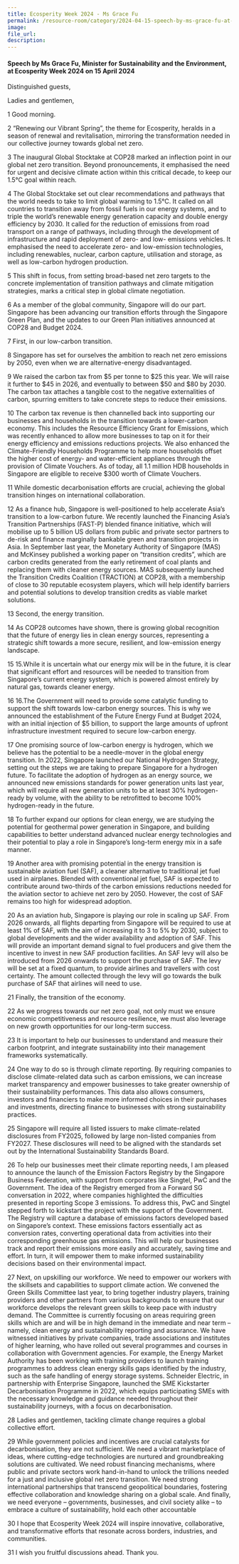 ```yaml
---  
title: Ecosperity Week 2024 - Ms Grace Fu
permalink: /resource-room/category/2024-04-15-speech-by-ms-grace-fu-at-ecosperity-2024
image:  
file_url:  
description:  
---
```

#### Speech by Ms Grace Fu, Minister for Sustainability and the Environment, at Ecosperity Week 2024 on 15 April 2024

Distinguished guests,

Ladies and gentlemen,

1  Good morning.

2  “Renewing our Vibrant Spring”, the theme for Ecosperity, heralds in a season of renewal and revitalisation, mirroring the transformation needed in our collective journey towards global net zero.

3  The inaugural Global Stocktake at COP28 marked an inflection point in our global net zero transition. Beyond pronouncements, it emphasised the need for urgent and decisive climate action within this critical decade, to keep our 1.5°C goal within reach.

4  The Global Stocktake set out clear recommendations and pathways that the world needs to take to limit global warming to 1.5°C. It called on all countries to transition away from fossil fuels in our energy systems, and to triple the world’s renewable energy generation capacity and double energy efficiency by 2030. It called for the reduction of emissions from road transport on a range of pathways, including through the development of infrastructure and rapid deployment of zero- and low- emissions vehicles. It emphasised the need to accelerate zero- and low-emission technologies, including renewables, nuclear, carbon capture, utilisation and storage, as well as low-carbon hydrogen production.

5  This shift in focus, from setting broad-based net zero targets to the concrete implementation of transition pathways and climate mitigation strategies, marks a critical step in global climate negotiation.

6  As a member of the global community, Singapore will do our part. Singapore has been advancing our transition efforts through the Singapore Green Plan, and the updates to our Green Plan initiatives announced at COP28 and Budget 2024.

7  First, in our low-carbon transition.

8  Singapore has set for ourselves the ambition to reach net zero emissions by 2050, even when we are alternative-energy disadvantaged.

9  We raised the carbon tax from $5 per tonne to $25 this year. We will raise it further to $45 in 2026, and eventually to between $50 and $80 by 2030. The carbon tax attaches a tangible cost to the negative externalities of carbon, spurring emitters to take concrete steps to reduce their emissions.

10  The carbon tax revenue is then channelled back into supporting our businesses and households in the transition towards a lower-carbon economy. This includes the Resource Efficiency Grant for Emissions, which was recently enhanced to allow more businesses to tap on it for their energy efficiency and emissions reductions projects. We also enhanced the Climate-Friendly Households Programme to help more households offset the higher cost of energy- and water-efficient appliances through the provision of Climate Vouchers. As of today, all 1.1 million HDB households in Singapore are eligible to receive $300 worth of Climate Vouchers.

11  While domestic decarbonisation efforts are crucial, achieving the global transition hinges on international collaboration.

12  As a finance hub, Singapore is well-positioned to help accelerate Asia’s transition to a low-carbon future. We recently launched the Financing Asia’s Transition Partnerships (FAST-P) blended finance initiative, which will mobilise up to 5 billion US dollars from public and private sector partners to de-risk and finance marginally bankable green and transition projects in Asia. In September last year, the Monetary Authority of Singapore (MAS) and McKinsey published a working paper on “transition credits”, which are carbon credits generated from the early retirement of coal plants and replacing them with cleaner energy sources. MAS subsequently launched the Transition Credits Coalition (TRACTION) at COP28, with a membership of close to 30 reputable ecosystem players, which will help identify barriers and potential solutions to develop transition credits as viable market solutions.

13  Second, the energy transition.

14  As COP28 outcomes have shown, there is growing global recognition that the future of energy lies in clean energy sources, representing a strategic shift towards a more secure, resilient, and low-emission energy landscape.

15  15.While it is uncertain what our energy mix will be in the future, it is clear that significant effort and resources will be needed to transition from Singapore’s current energy system, which is powered almost entirely by natural gas, towards cleaner energy.

16  16.The Government will need to provide some catalytic funding to support the shift towards low-carbon energy sources. This is why we announced the establishment of the Future Energy Fund at Budget 2024, with an initial injection of $5 billion, to support the large amounts of upfront infrastructure investment required to secure low-carbon energy.

17  One promising source of low-carbon energy is hydrogen, which we believe has the potential to be a needle-mover in the global energy transition. In 2022, Singapore launched our National Hydrogen Strategy, setting out the steps we are taking to prepare Singapore for a hydrogen future. To facilitate the adoption of hydrogen as an energy source, we announced new emissions standards for power generation units last year, which will require all new generation units to be at least 30% hydrogen-ready by volume, with the ability to be retrofitted to become 100% hydrogen-ready in the future.

18  To further expand our options for clean energy, we are studying the potential for geothermal power generation in Singapore, and building capabilities to better understand advanced nuclear energy technologies and their potential to play a role in Singapore’s long-term energy mix in a safe manner.

19  Another area with promising potential in the energy transition is sustainable aviation fuel (SAF), a cleaner alternative to traditional jet fuel used in airplanes. Blended with conventional jet fuel, SAF is expected to contribute around two-thirds of the carbon emissions reductions needed for the aviation sector to achieve net zero by 2050. However, the cost of SAF remains too high for widespread adoption.

20  As an aviation hub, Singapore is playing our role in scaling up SAF. From 2026 onwards, all flights departing from Singapore will be required to use at least 1% of SAF, with the aim of increasing it to 3 to 5% by 2030, subject to global developments and the wider availability and adoption of SAF. This will provide an important demand signal to fuel producers and give them the incentive to invest in new SAF production facilities. An SAF levy will also be introduced from 2026 onwards to support the purchase of SAF. The levy will be set at a fixed quantum, to provide airlines and travellers with cost certainty. The amount collected through the levy will go towards the bulk purchase of SAF that airlines will need to use.

21  Finally, the transition of the economy.

22  As we progress towards our net zero goal, not only must we ensure economic competitiveness and resource resilience, we must also leverage on new growth opportunities for our long-term success.

23  It is important to help our businesses to understand and measure their carbon footprint, and integrate sustainability into their management frameworks systematically.

24  One way to do so is through climate reporting. By requiring companies to disclose climate-related data such as carbon emissions, we can increase market transparency and empower businesses to take greater ownership of their sustainability performances. This data also allows consumers, investors and financiers to make more informed choices in their purchases and investments, directing finance to businesses with strong sustainability practices.

25  Singapore will require all listed issuers to make climate-related disclosures from FY2025, followed by large non-listed companies from FY2027. These disclosures will need to be aligned with the standards set out by the International Sustainability Standards Board.

26  To help our businesses meet their climate reporting needs, I am pleased to announce the launch of the Emission Factors Registry by the Singapore Business Federation, with support from corporates like Singtel, PwC and the Government. The idea of the Registry emerged from a Forward SG conversation in 2022, where companies highlighted the difficulties presented in reporting Scope 3 emissions. To address this, PwC and Singtel stepped forth to kickstart the project with the support of the Government. The Registry will capture a database of emissions factors developed based on Singapore’s context. These emissions factors essentially act as conversion rates, converting operational data from activities into their corresponding greenhouse gas emissions. This will help our businesses track and report their emissions more easily and accurately, saving time and effort. In turn, it will empower them to make informed sustainability decisions based on their environmental impact.

27  Next, on upskilling our workforce. We need to empower our workers with the skillsets and capabilities to support climate action. We convened the Green Skills Committee last year, to bring together industry players, training providers and other partners from various backgrounds to ensure that our workforce develops the relevant green skills to keep pace with industry demand. The Committee is currently focusing on areas requiring green skills which are and will be in high demand in the immediate and near term – namely, clean energy and sustainability reporting and assurance. We have witnessed initiatives by private companies, trade associations and institutes of higher learning, who have rolled out several programmes and courses in collaboration with Government agencies. For example, the Energy Market Authority has been working with training providers to launch training programmes to address clean energy skills gaps identified by the industry, such as the safe handling of energy storage systems. Schneider Electric, in partnership with Enterprise Singapore, launched the SME Kickstarter Decarbonisation Programme in 2022, which equips participating SMEs with the necessary knowledge and guidance needed throughout their sustainability journeys, with a focus on decarbonisation.

28  Ladies and gentlemen, tackling climate change requires a global collective effort.

29  While government policies and incentives are crucial catalysts for decarbonisation, they are not sufficient. We need a vibrant marketplace of ideas, where cutting-edge technologies are nurtured and groundbreaking solutions are cultivated. We need robust financing mechanisms, where public and private sectors work hand-in-hand to unlock the trillions needed for a just and inclusive global net zero transition. We need strong international partnerships that transcend geopolitical boundaries, fostering effective collaboration and knowledge sharing on a global scale. And finally, we need everyone – governments, businesses, and civil society alike – to embrace a culture of sustainability, hold each other accountable

30  I hope that Ecosperity Week 2024 will inspire innovative, collaborative, and transformative efforts that resonate across borders, industries, and communities.

31  I wish you fruitful discussions ahead. Thank you.





